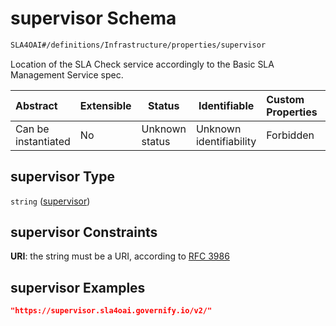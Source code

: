 # supervisor Schema

```txt
SLA4OAI#/definitions/Infrastructure/properties/supervisor
```

Location of the SLA Check service accordingly to the Basic SLA Management Service spec.


| Abstract            | Extensible | Status         | Identifiable            | Custom Properties | Additional Properties | Access Restrictions | Defined In                                                                       |
| :------------------ | ---------- | -------------- | ----------------------- | :---------------- | --------------------- | ------------------- | -------------------------------------------------------------------------------- |
| Can be instantiated | No         | Unknown status | Unknown identifiability | Forbidden         | Allowed               | none                | [SLA4OAI.schema.json\*](../SLA4OAI.schema.json "open original schema") |

## supervisor Type

`string` ([supervisor](sla4oai-definitions-infrastructure-properties-supervisor.md))

## supervisor Constraints

**URI**: the string must be a URI, according to [RFC 3986](https://tools.ietf.org/html/rfc4291 "check the specification")

## supervisor Examples

```json
"https://supervisor.sla4oai.governify.io/v2/"
```
